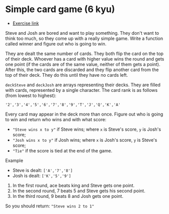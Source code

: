 # Simple card game (6 kyu)

- [Exercise link](https://www.codewars.com/kata/53417de006654f4171000587)

Steve and Josh are bored and want to play something. They don't want to think too much, so they come up with a really simple game. Write a function called winner and figure out who is going to win.

They are dealt the same number of cards. They both flip the card on the top of their deck. Whoever has a card with higher value wins the round and gets one point (if the cards are of the same value, neither of them gets a point). After this, the two cards are discarded and they flip another card from the top of their deck. They do this until they have no cards left.

`deckSteve` and `deckJosh` are arrays representing their decks. They are filled with cards, represented by a single character. The card rank is as follows (from lowest to highest):

```
'2','3','4','5','6','7','8','9','T','J','Q','K','A'
```

Every card may appear in the deck more than once. Figure out who is going to win and return who wins and with what score:

- `"Steve wins x to y"` if Steve wins; where `x` is Steve's score, `y` is Josh's score;
- `"Josh wins x to y"` if Josh wins; where `x` is Josh's score, `y` is Steve's score;
- `"Tie"` if the score is tied at the end of the game.

Example

- Steve is dealt: `['A','7','8']`
- Josh is dealt: `['K','5','9']`
1. In the first round, ace beats king and Steve gets one point.
2. In the second round, 7 beats 5 and Steve gets his second point.
3. In the third round, 9 beats 8 and Josh gets one point.

So you should return: `"Steve wins 2 to 1"`
